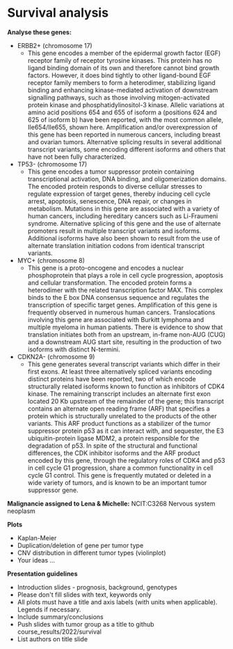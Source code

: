 # Survival analysis
**Analyse these genes:**
* ERBB2+ (chromosome 17)
    * This gene encodes a member of the epidermal growth factor (EGF) receptor family of receptor tyrosine kinases. This protein has no ligand binding domain of its own and therefore cannot bind growth factors. However, it does bind tightly to other ligand-bound EGF receptor family members to form a heterodimer, stabilizing ligand binding and enhancing kinase-mediated activation of downstream signalling pathways, such as those involving mitogen-activated protein kinase and phosphatidylinositol-3 kinase. Allelic variations at amino acid positions 654 and 655 of isoform a (positions 624 and 625 of isoform b) have been reported, with the most common allele, Ile654/Ile655, shown here. Amplification and/or overexpression of this gene has been reported in numerous cancers, including breast and ovarian tumors. Alternative splicing results in several additional transcript variants, some encoding different isoforms and others that have not been fully characterized.
* TP53- (chromosome 17)
    * This gene encodes a tumor suppressor protein containing transcriptional activation, DNA binding, and oligomerization domains. The encoded protein responds to diverse cellular stresses to regulate expression of target genes, thereby inducing cell cycle arrest, apoptosis, senescence, DNA repair, or changes in metabolism. Mutations in this gene are associated with a variety of human cancers, including hereditary cancers such as Li-Fraumeni syndrome. Alternative splicing of this gene and the use of alternate promoters result in multiple transcript variants and isoforms. Additional isoforms have also been shown to result from the use of alternate translation initiation codons from identical transcript variants.
* MYC+ (chromosome 8)
    * This gene is a proto-oncogene and encodes a nuclear phosphoprotein that plays a role in cell cycle progression, apoptosis and cellular transformation. The encoded protein forms a heterodimer with the related transcription factor MAX. This complex binds to the E box DNA consensus sequence and regulates the transcription of specific target genes. Amplification of this gene is frequently observed in numerous human cancers. Translocations involving this gene are associated with Burkitt lymphoma and multiple myeloma in human patients. There is evidence to show that translation initiates both from an upstream, in-frame non-AUG (CUG) and a downstream AUG start site, resulting in the production of two isoforms with distinct N-termini. 
* CDKN2A- (chromosome 9)
     * This gene generates several transcript variants which differ in their first exons. At least three alternatively spliced variants encoding distinct proteins have been reported, two of which encode structurally related isoforms known to function as inhibitors of CDK4 kinase. The remaining transcript includes an alternate first exon located 20 Kb upstream of the remainder of the gene; this transcript contains an alternate open reading frame (ARF) that specifies a protein which is structurally unrelated to the products of the other variants. This ARF product functions as a stabilizer of the tumor suppressor protein p53 as it can interact with, and sequester, the E3 ubiquitin-protein ligase MDM2, a protein responsible for the degradation of p53. In spite of the structural and functional differences, the CDK inhibitor isoforms and the ARF product encoded by this gene, through the regulatory roles of CDK4 and p53 in cell cycle G1 progression, share a common functionality in cell cycle G1 control. This gene is frequently mutated or deleted in a wide variety of tumors, and is known to be an important tumor suppressor gene. 
    
**Malignancie assigned to Lena & Michelle:** NCIT:C3268 Nervous system neoplasm

**Plots**
* Kaplan-Meier
* Duplication/deletion of gene per tumor type
* CNV distribution in different tumor types (violinplot)
* Your ideas ...

**Presentation guidelines**
* Introduction slides - prognosis, background, genotypes
* Please don't fill slides with text, keywords only
* All plots must have a title and axis labels (with units when applicable). Legends if necessary.
* Include summary/conclusions
* Push slides with tumor group as a title to github course_results/2022/survival
* List authors on title slide


